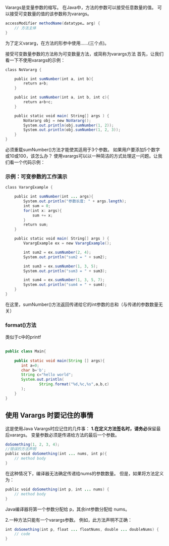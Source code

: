Varargs是变量参数的缩写。 在Java中，方法的参数可以接受任意数量的值。 可以接受可变数量的值的该参数称为varargs。
```java
accessModifier methodName(datatype… arg) {
    // 方法主体
}
```
为了定义vararg，在方法的形参中使用……(三个点)。  

接受可变数量参数的方法称为可变数量方法，或简称为varargs方法
首先，让我们看一下不使用varargs的示例：
```java
class NoVararg {

    public int sumNumber(int a, int b){
        return a+b;
    }

    public int sumNumber(int a, int b, int c){
        return a+b+c;
    }

    public static void main( String[] args ) {
        NoVararg obj = new NoVararg();
        System.out.println(obj.sumNumber(1, 2));
        System.out.println(obj.sumNumber(1, 2, 3));
    }
}
```
必须重载sumNumber()方法才能使其适用于3个参数。
如果用户要添加5个数字或10或100，该怎么办？
使用varargs可以以一种简洁的方式处理这一问题。让我们看一个代码示例：
### 示例：可变参数的工作演示
```java
class VarargExample {

    public int sumNumber(int ... args){
        System.out.println("参数长度: " + args.length);
        int sum = 0;
        for(int x: args){
            sum += x;
        }
        return sum;
    }

    public static void main( String[] args ) {
        VarargExample ex = new VarargExample();

        int sum2 = ex.sumNumber(2, 4);
        System.out.println("sum2 = " + sum2);

        int sum3 = ex.sumNumber(1, 3, 5);
        System.out.println("sum3 = " + sum3);

        int sum4 = ex.sumNumber(1, 3, 5, 7);
        System.out.println("sum4 = " + sum4);
    }
}
```
在这里，sumNumber()方法返回传递给它的int参数的总和（与传递的参数数量无关）

### format()方法
类似于c中的printf
```java
  
public class Main{  
  
    public static void main(String [] args){  
       int a=0;  
       char b='b';  
       String c="hello world";  
       System.out.println(  
               String.format("%d,%c,%s",a,b,c)  
       );  
    }  
}
```

## 使用 Varargs 时要记住的事情

这是使用Java Varargs时应记住的几件事：
**1.在定义方法签名时，请务必**保留最后varargs。
变量参数必须是传递给方法的最后一个参数。

```java
doSomething(1, 2, 3, 4);
//错误的方法声明
public void doSomething(int ... nums, int p){
    // method body
}

```
在这种情况下，编译器无法确定传递给nums的参数数量。
但是，如果将方法定义为：
```java
public void doSomething(int p, int ... nums) {
    // method body
}
```
Java编译器将第一个参数分配给 p，其余int参数分配给 nums。

2.一种方法只能有一个varargs参数。
例如，此方法声明不正确：
```java
int doSomething(int p, float ... floatNums, double ... doubleNums) {
    // code
}
```